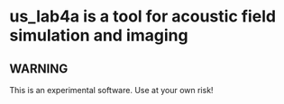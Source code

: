 
us_lab4a is a tool for acoustic field simulation and imaging
============================================================

WARNING
-------

This is an experimental software.
Use at your own risk!
